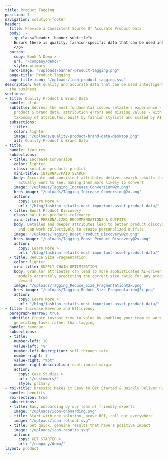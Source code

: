 ```yaml
---
title: Product Tagging
position: 1
navigation: solution-footer
header:
  title: Provide a Consistent Source Of Accurate Product Data
  body: |-
    <p class="header__banner-subtitle">
    Ensure there is quality, fashion-specific data that can be used intelligently throughout the business, increasing revenue and efficiency
    </p>
  button:
    copy: Book A Demo >
    url: "/company/demo/"
    style: primary
  hero-image: "/uploads/banner-product-tagging.png"
  page-title: Product Tagging
  page-title-icon: "/uploads/icon_product-tagging.svg"
description: Get quality and accurate data that can be used intelligently throughout
  the business
sections:
- title: Quality Product & Brand Data
  handle: slide
  subtitle: Address the most fundamental issues retailers experience - inconsistent
    product & brand data, attribution errors and missing values - with the most comprehensive
    taxonomy of attributes, built by fashion stylists and scaled by AI
  subsections:
  - title: 
    color: lighter
    image: "/uploads/quality-product-brand-data-desktop.png"
    alt: Quality Product & Brand Data
- title: 
  handle: features
  subsections:
  - title: Increase Conversion
    color: lighter
    class: solution-products-predict
    mini-title: INTERNAL/PAID SEARCH
    body: Accurate and consistent attributes deliver search results that visitors
      actually want to see, making them more likely to convert
    image: "/uploads/Tagging_Increase_Conversion@2x.png"
    hres-image: "/uploads/Tagging_Increase_Conversion@2x.png"
    action:
      copy: Learn More >
      url: "/blog/fashion-retails-most-important-asset-product-data/"
  - title: Boost Product Discovery
    class: solution-products-relevancy
    mini-title: PERSONALIZED RECOMMENDATIONS & OUTFITS
    body: Detailed and deeper attributes lead to better product discovery experiences
      and can work collectively to create personalized outfits
    image: "/uploads/Tagging_Boost_Product_Discovery@2x.png"
    hres-image: "/uploads/Tagging_Boost_Product_Discovery@2x.png"
    action:
      copy: Learn More >
      url: "/blog/fashion-retails-most-important-asset-product-data/"
  - title: Reduce Size Fragmentation
    color: lighter
    mini-title: SUPPLY CHAIN OPTIMIZATION
    body: Granular attributes can lead to more sophisticated AI-driven product forecasting
      models accurately predicting the correct size ratio for any product based on
      demand
    image: "/uploads/Tagging_Reduce_Size_Fragmentation@2x.png"
    hres-image: "/uploads/Tagging_Reduce_Size_Fragmentation@2x.png"
    action:
      copy: Learn More >
      url: "/blog/fashion-retails-most-important-asset-product-data/"
- title: Increase Revenue and Efficiency
  paragraph-narrow: true
  subtitle: Create instant time to value by enabling your team to work on revenue
    generating tasks rather than tagging
  handle: revenue
  subsections:
  - title: 
    number-left: 10
    value-left: "%"
    number-left-description: sell-through rate
    number-right: 3
    value-right: "%pt"
    number-right-description: contributed margin
    action:
      copy: Case Studies >
      url: "/customers/"
      style: primary
- roi-title: Dressipi Makes it Easy to Get Started & Quickly Deliver ROI
  handle: benefits
  roi-section: true
  subsections:
  - title: Easy onboarding by our team of friendly experts
    image: "/uploads/icon-onboarding.svg"
  - title: Start with one solution, prove ROI, roll out everywhere
    image: "/uploads/icon-rollout.svg"
  - title: Get quick, genuine results that have a positive impact
    image: "/uploads/icon-results.svg"
    action:
      copy: GET STARTED >
      url: "/company/demo/"
layout: product
---
```


